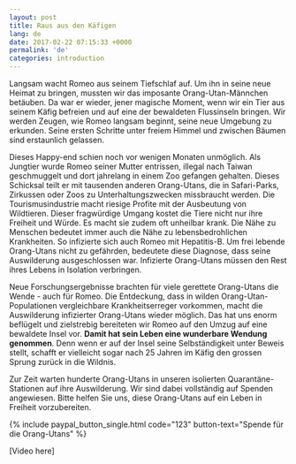```yaml
---
layout: post
title: Raus aus den Käfigen
lang: de
date: 2017-02-22 07:15:33 +0000
permalink: 'de'
categories: introduction
---
```



Langsam wacht Romeo aus seinem Tiefschlaf auf. Um ihn in seine neue Heimat zu bringen, mussten wir das imposante Orang-Utan-Männchen betäuben. Da war er wieder, jener magische Moment, wenn wir ein Tier aus seinem Käfig befreien und auf eine der bewaldeten Flussinseln bringen. Wir werden Zeugen, wie Romeo langsam beginnt, seine neue Umgebung zu erkunden. Seine ersten Schritte unter freiem Himmel und zwischen Bäumen sind erstaunlich gelassen.

Dieses Happy-end schien noch vor wenigen Monaten unmöglich. Als Jungtier wurde Romeo seiner Mutter entrissen, illegal nach Taiwan geschmuggelt und dort jahrelang in einem Zoo gefangen gehalten. Dieses Schicksal teilt er mit tausenden anderen Orang-Utans, die in Safari-Parks, Zirkussen oder Zoos zu Unterhaltungszwecken missbraucht werden. Die Tourismusindustrie macht riesige Profite mit der Ausbeutung von Wildtieren. Dieser fragwürdige Umgang kostet die Tiere nicht nur ihre Freiheit und Würde. Es macht sie zudem oft unheilbar krank. Die Nähe zu Menschen bedeutet immer auch die Nähe zu lebensbedrohlichen Krankheiten. So infizierte sich auch Romeo mit Hepatitis-B. Um frei lebende Orang-Utans nicht zu gefährden, bedeutete diese Diagnose, dass seine Auswilderung ausgeschlossen war. Infizierte Orang-Utans müssen den Rest ihres Lebens in Isolation verbringen.

Neue Forschungsergebnisse brachten für viele gerettete Orang-Utans die Wende - auch für Romeo. Die Entdeckung, dass in wilden Orang-Utan-Populationen vergleichbare Krankheitserreger vorkommen, macht die Auswilderung infizierter Orang-Utans wieder möglich. Das hat uns enorm beflügelt und zielstrebig bereiteten wir Romeo auf den Umzug auf eine bewaldete Insel vor. **Damit hat sein Leben eine wunderbare Wendung genommen**. Denn wenn er auf der Insel seine Selbständigkeit unter Beweis stellt, schafft er vielleicht sogar nach 25 Jahren im Käfig den grossen Sprung zurück in die Wildnis.

Zur Zeit warten hunderte Orang-Utans in unseren isolierten Quarantäne-Stationen auf ihre Auswilderung. Wir sind dabei vollständig auf Spenden angewiesen. Bitte helfen Sie uns, diese Orang-Utans auf ein Leben in Freiheit vorzubereiten.

{% include paypal_button_single.html code="123" button-text="Spende für die Orang-Utans" %}

[Video here]